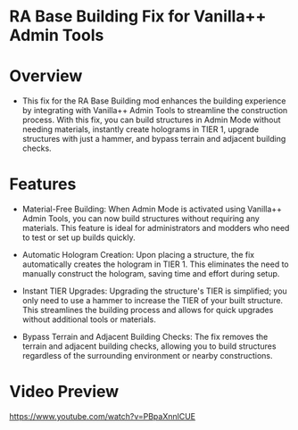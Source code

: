 # RA Base Building Fix for Vanilla++ Admin Tools
# Overview
- This fix for the RA Base Building mod enhances the building experience by integrating with Vanilla++ Admin Tools to streamline the construction process. With this fix, you can build structures in Admin Mode without needing materials, instantly create holograms in TIER 1, upgrade structures with just a hammer, and bypass terrain and adjacent building checks.

# Features
- Material-Free Building: When Admin Mode is activated using Vanilla++ Admin Tools, you can now build structures without requiring any materials. This feature is ideal for administrators and modders who need to test or set up builds quickly.

- Automatic Hologram Creation: Upon placing a structure, the fix automatically creates the hologram in TIER 1. This eliminates the need to manually construct the hologram, saving time and effort during setup.

- Instant TIER Upgrades: Upgrading the structure's TIER is simplified; you only need to use a hammer to increase the TIER of your built structure. This streamlines the building process and allows for quick upgrades without additional tools or materials.

- Bypass Terrain and Adjacent Building Checks: The fix removes the terrain and adjacent building checks, allowing you to build structures regardless of the surrounding environment or nearby constructions.

# Video Preview
https://www.youtube.com/watch?v=PBpaXnnlCUE
